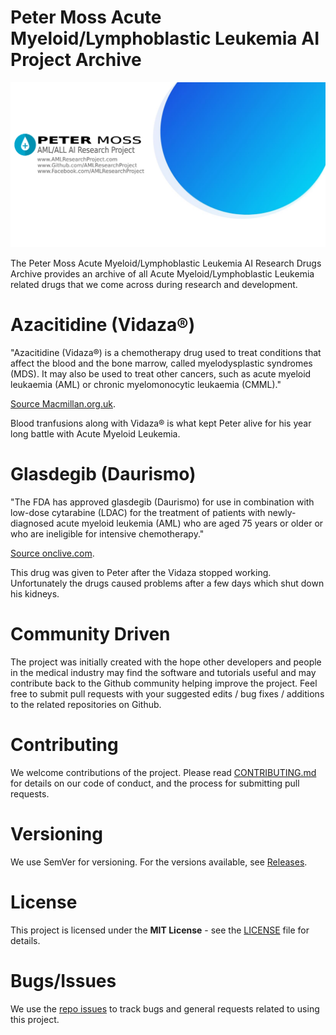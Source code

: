 # Peter Moss Acute Myeloid/Lymphoblastic Leukemia AI Project Archive

![Peter Moss Acute Myeloid/Lymphoblastic Leukemia AI Project Archive](Media/Images/Page-Banner.png)

The Peter Moss Acute Myeloid/Lymphoblastic Leukemia AI Research Drugs Archive provides an archive of all Acute Myeloid/Lymphoblastic Leukemia related drugs that we come across during research and development.

# Azacitidine (Vidaza®)

"Azacitidine (Vidaza®) is a chemotherapy drug used to treat conditions that affect the blood and the bone marrow, called myelodysplastic syndromes (MDS). It may also be used to treat other cancers, such as acute myeloid leukaemia (AML) or chronic myelomonocytic leukaemia (CMML)."

[Source Macmillan.org.uk](https://www.macmillan.org.uk/information-and-support/treating/chemotherapy/drugs-and-combination-regimens/individual-drugs/azacitidine.html "Source Macmillan.org.uk").

Blood tranfusions along with Vidaza® is what kept Peter alive for his year long battle with Acute Myeloid Leukemia.

# Glasdegib (Daurismo)

"The FDA has approved glasdegib (Daurismo) for use in combination with low-dose cytarabine (LDAC) for the treatment of patients with newly-diagnosed acute myeloid leukemia (AML) who are aged 75 years or older or who are ineligible for intensive chemotherapy."

[Source onclive.com](https://www.onclive.com/web-exclusives/fda-approves-glasdegib-for-frontline-aml "Source onclive.com").

This drug was given to Peter after the Vidaza stopped working. Unfortunately the drugs caused problems after a few days which shut down his kidneys.

# Community Driven

The project was initially created with the hope other developers and people in the medical industry may find the software and tutorials useful and may contribute back to the Github community helping improve the project. Feel free to submit pull requests with your suggested edits / bug fixes / additions to the related repositories on Github.

# Contributing

We welcome contributions of the project. Please read [CONTRIBUTING.md](https://github.com/AMLResearchProject/AML-ALL-Research-Archive/blob/master/CONTRIBUTING.md "CONTRIBUTING.md") for details on our code of conduct, and the process for submitting pull requests.

# Versioning

We use SemVer for versioning. For the versions available, see [Releases](https://github.com/AMLResearchProject/AML-ALL-Research-Archive/releases "Releases").

# License

This project is licensed under the **MIT License** - see the [LICENSE](https://github.com/AMLResearchProject/AML-ALL-Research-Archive/blob/master/LICENSE "LICENSE") file for details.

# Bugs/Issues

We use the [repo issues](https://github.com/AMLResearchProject/AML-ALL-Research-Archive/issues "repo issues") to track bugs and general requests related to using this project.
